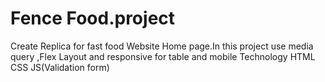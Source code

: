 # Fence Food.project
 Create Replica for fast food Website Home page.In this project  use media query ,Flex  Layout  and responsive for table and mobile Technology HTML CSS  JS(Validation form)
